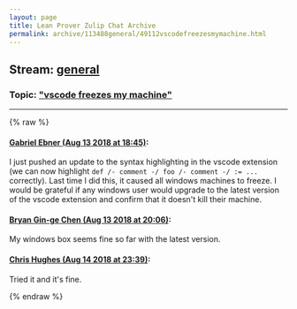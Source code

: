 ```yaml
---
layout: page
title: Lean Prover Zulip Chat Archive 
permalink: archive/113488general/49112vscodefreezesmymachine.html
---
```


## Stream: [general](index.html)
### Topic: ["vscode freezes my machine"](49112vscodefreezesmymachine.html)

---


{% raw %}
#### [ Gabriel Ebner (Aug 13 2018 at 18:45)](https://leanprover.zulipchat.com/#narrow/stream/113488-general/topic/%22vscode%20freezes%20my%20machine%22/near/132058375):
I just pushed an update to the syntax highlighting in the vscode extension (we can now highlight `def /- comment -/ foo /- comment -/ := ...` correctly).  Last time I did this, it caused all windows machines to freeze.  I would be grateful if any windows user would upgrade to the latest version of the vscode extension and confirm that it doesn't kill their machine.

#### [ Bryan Gin-ge Chen (Aug 13 2018 at 20:06)](https://leanprover.zulipchat.com/#narrow/stream/113488-general/topic/%22vscode%20freezes%20my%20machine%22/near/132062433):
My windows box seems fine so far with the latest version.

#### [ Chris Hughes (Aug 14 2018 at 23:39)](https://leanprover.zulipchat.com/#narrow/stream/113488-general/topic/%22vscode%20freezes%20my%20machine%22/near/132138469):
Tried it and it's fine.


{% endraw %}

